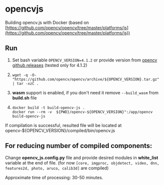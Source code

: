 # opencvjs
Building opencv.js with Docker (based on [https://github.com/opencv/opencv/tree/master/platforms/js](https://github.com/opencv/opencv/tree/master/platforms/js))

## Run 
1. Set bash variable
`OPENCV_VERSION=4.1.2` or provide version from [opencv github releases](https://github.com/opencv/opencv/releases) (tested only for 4.1.2)
2. ```wget -q -O- "https://github.com/opencv/opencv/archive/${OPENCV_VERSION}.tar.gz" | tar -xzC .```

3. **wasm** support  is enabled, if you don't need it remove `--build_wasm` from **build.sh** file
4. 
    ```
    docker build -t build-opencv-js .
    docker run --rm -v  ${PWD}/opencv-${OPENCV_VERSION}":/app/opencv build-opencv-js
    ```
If compilation is successful, resulted file   will be located at opencv-${OPENCV_VERSION}/compiled/bin/opencv.js
## For reducing number of compiled components:
Change **opencv_js.config.py** file and provide desired modules in **white_list** variable at the end of file.
(for now `[core, imgproc, objdetect, video, dnn, features2d, photo, aruco, calib3d]` are compiled)

Approximate time of processing: 30-50 minutes.
